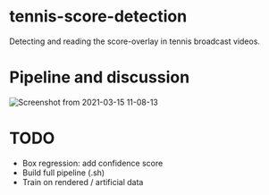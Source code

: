 # tennis-score-detection
Detecting and reading the score-overlay in tennis broadcast videos.

# Pipeline and discussion
![Screenshot from 2021-03-15 11-08-13](https://user-images.githubusercontent.com/68184637/111137217-d0c6e000-857e-11eb-88db-72d71c0bd31f.png)

# TODO
- Box regression: add confidence score
- Build full pipeline (.sh)
- Train on rendered / artificial data
